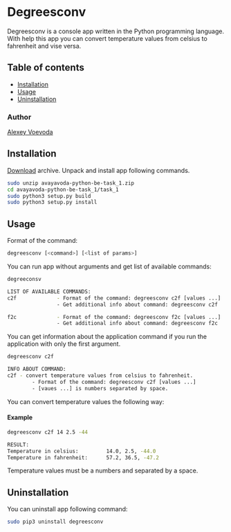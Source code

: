 # Degreesconv
Degreesconv is a console app written in the Python programming language. 
With help this app you can convert temperature values from celsius to fahrenheit and vise versa.
## Table of contents
* [Installation](#installation)
* [Usage](#usage)
* [Uninstallation](#uninstallation)
### Author
[Alexey Voevoda](https://github.com/avoevoda433)

## Installation
[Download](https://github.com/iba-gomel-students/avayavoda-python-be/archive/refs/heads/task_1.zip)
archive. Unpack and install app following commands.
```bash
sudo unzip avayavoda-python-be-task_1.zip
cd avayavoda-python-be-task_1/task_1
sudo python3 setup.py build 
sudo python3 setup.py install
```
## Usage
Format of the command: 
```bash
degreesconv [<command>] [<list of params>]
```
You can run app without arguments and get list of available commands:
```bash
degreeconsv

LIST OF AVAILABLE COMMANDS:
c2f             - Format of the command: degreesconv c2f [values ...]
                - Get additional info about command: degreesconv c2f

f2c             - Format of the command: degreesconv f2c [values ...]
                - Get additional info about command: degreesconv f2c
```
You can get information about the application command 
if you run the application with only the first argument.  
```bash
degreesconv c2f

INFO ABOUT COMMAND:
c2f - convert temperature values from celsius to fahrenheit.
        - Format of the command: degreesconv c2f [values ...]
        - [vaues ...] is numbers separated by space.
```
You can convert temperature values the following way:
#### Example
```bash
degreesconv c2f 14 2.5 -44

RESULT:
Temperature in celsius:         14.0, 2.5, -44.0
Temperature in fahrenheit:      57.2, 36.5, -47.2
```
Temperature values must be a numbers and separated by a space.
## Uninstallation
You can uninstall app following command:
```bash
sudo pip3 uninstall degreesconv
```